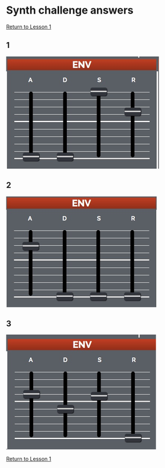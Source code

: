 # Synth challenge answers

[Return to Lesson 1](lesson-1.html)

## 1

![](img/challenge1.jpg)


## 2

![](img/challenge2.jpg)

## 3

![](img/challenge3.jpg)

[Return to Lesson 1](lesson-1.html)